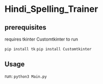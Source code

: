 # Hindi_Spelling_Trainer
## prerequisites
requires  tkinter Customtkinter to run

`pip install tk`
`pip install Customtkinter`

## Usage
run:
`python3 Main.py`
